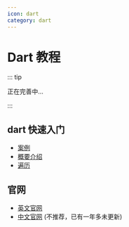 ```yaml
---
icon: dart
category: dart
---
```


# Dart 教程

::: tip

正在完善中...

:::

## dart 快速入门

- [案例](samples/samples.md)
- [概要介绍](samples/cheatsheet.md)
- [遍历](samples/iterable.md)

## 官网

- [英文官网](https://dart.dev/)
- [中文官网](https://www.dartcn.com/) (不推荐，已有一年多未更新)
